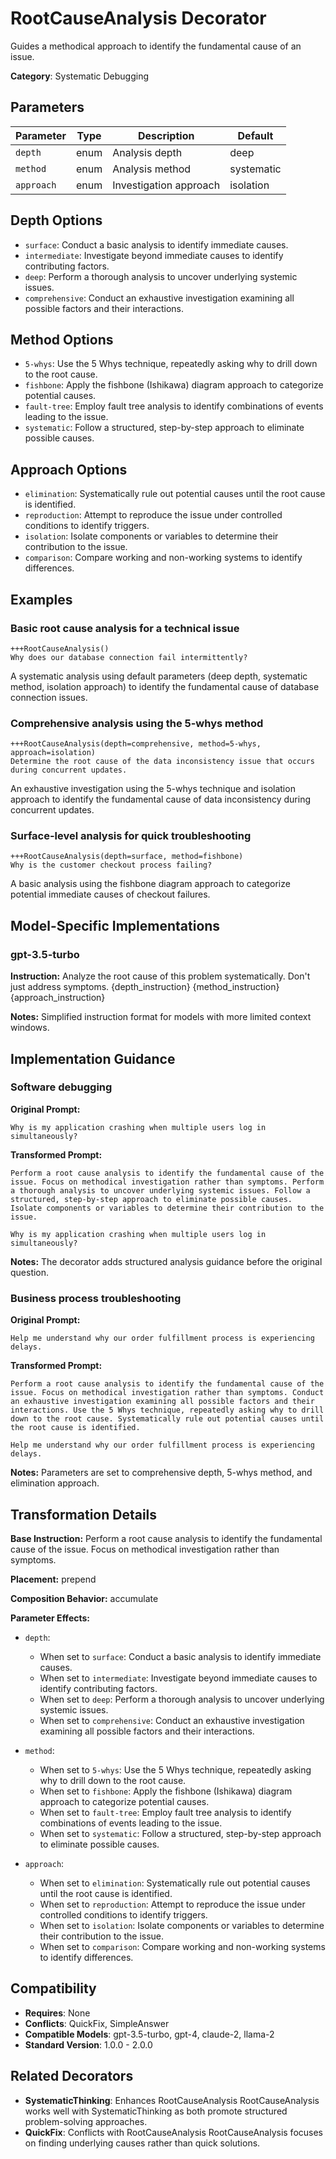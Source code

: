 # RootCauseAnalysis Decorator

Guides a methodical approach to identify the fundamental cause of an issue.

**Category**: Systematic Debugging

## Parameters

| Parameter | Type | Description | Default |
|-----------|------|-------------|--------|
| `depth` | enum | Analysis depth | deep |
| `method` | enum | Analysis method | systematic |
| `approach` | enum | Investigation approach | isolation |

## Depth Options

- `surface`: Conduct a basic analysis to identify immediate causes.
- `intermediate`: Investigate beyond immediate causes to identify contributing factors.
- `deep`: Perform a thorough analysis to uncover underlying systemic issues.
- `comprehensive`: Conduct an exhaustive investigation examining all possible factors and their interactions.

## Method Options

- `5-whys`: Use the 5 Whys technique, repeatedly asking why to drill down to the root cause.
- `fishbone`: Apply the fishbone (Ishikawa) diagram approach to categorize potential causes.
- `fault-tree`: Employ fault tree analysis to identify combinations of events leading to the issue.
- `systematic`: Follow a structured, step-by-step approach to eliminate possible causes.

## Approach Options

- `elimination`: Systematically rule out potential causes until the root cause is identified.
- `reproduction`: Attempt to reproduce the issue under controlled conditions to identify triggers.
- `isolation`: Isolate components or variables to determine their contribution to the issue.
- `comparison`: Compare working and non-working systems to identify differences.

## Examples

### Basic root cause analysis for a technical issue

```
+++RootCauseAnalysis()
Why does our database connection fail intermittently?
```

A systematic analysis using default parameters (deep depth, systematic method, isolation approach) to identify the fundamental cause of database connection issues.

### Comprehensive analysis using the 5-whys method

```
+++RootCauseAnalysis(depth=comprehensive, method=5-whys, approach=isolation)
Determine the root cause of the data inconsistency issue that occurs during concurrent updates.
```

An exhaustive investigation using the 5-whys technique and isolation approach to identify the fundamental cause of data inconsistency during concurrent updates.

### Surface-level analysis for quick troubleshooting

```
+++RootCauseAnalysis(depth=surface, method=fishbone)
Why is the customer checkout process failing?
```

A basic analysis using the fishbone diagram approach to categorize potential immediate causes of checkout failures.

## Model-Specific Implementations

### gpt-3.5-turbo

**Instruction:** Analyze the root cause of this problem systematically. Don't just address symptoms. {depth_instruction} {method_instruction} {approach_instruction}

**Notes:** Simplified instruction format for models with more limited context windows.


## Implementation Guidance

### Software debugging

**Original Prompt:**
```
Why is my application crashing when multiple users log in simultaneously?
```

**Transformed Prompt:**
```
Perform a root cause analysis to identify the fundamental cause of the issue. Focus on methodical investigation rather than symptoms. Perform a thorough analysis to uncover underlying systemic issues. Follow a structured, step-by-step approach to eliminate possible causes. Isolate components or variables to determine their contribution to the issue.

Why is my application crashing when multiple users log in simultaneously?
```

**Notes:** The decorator adds structured analysis guidance before the original question.

### Business process troubleshooting

**Original Prompt:**
```
Help me understand why our order fulfillment process is experiencing delays.
```

**Transformed Prompt:**
```
Perform a root cause analysis to identify the fundamental cause of the issue. Focus on methodical investigation rather than symptoms. Conduct an exhaustive investigation examining all possible factors and their interactions. Use the 5 Whys technique, repeatedly asking why to drill down to the root cause. Systematically rule out potential causes until the root cause is identified.

Help me understand why our order fulfillment process is experiencing delays.
```

**Notes:** Parameters are set to comprehensive depth, 5-whys method, and elimination approach.

## Transformation Details

**Base Instruction:** Perform a root cause analysis to identify the fundamental cause of the issue. Focus on methodical investigation rather than symptoms.

**Placement:** prepend

**Composition Behavior:** accumulate

**Parameter Effects:**

- `depth`:
  - When set to `surface`: Conduct a basic analysis to identify immediate causes.
  - When set to `intermediate`: Investigate beyond immediate causes to identify contributing factors.
  - When set to `deep`: Perform a thorough analysis to uncover underlying systemic issues.
  - When set to `comprehensive`: Conduct an exhaustive investigation examining all possible factors and their interactions.

- `method`:
  - When set to `5-whys`: Use the 5 Whys technique, repeatedly asking why to drill down to the root cause.
  - When set to `fishbone`: Apply the fishbone (Ishikawa) diagram approach to categorize potential causes.
  - When set to `fault-tree`: Employ fault tree analysis to identify combinations of events leading to the issue.
  - When set to `systematic`: Follow a structured, step-by-step approach to eliminate possible causes.

- `approach`:
  - When set to `elimination`: Systematically rule out potential causes until the root cause is identified.
  - When set to `reproduction`: Attempt to reproduce the issue under controlled conditions to identify triggers.
  - When set to `isolation`: Isolate components or variables to determine their contribution to the issue.
  - When set to `comparison`: Compare working and non-working systems to identify differences.

## Compatibility

- **Requires**: None
- **Conflicts**: QuickFix, SimpleAnswer
- **Compatible Models**: gpt-3.5-turbo, gpt-4, claude-2, llama-2
- **Standard Version**: 1.0.0 - 2.0.0

## Related Decorators

- **SystematicThinking**: Enhances RootCauseAnalysis RootCauseAnalysis works well with SystematicThinking as both promote structured problem-solving approaches.
- **QuickFix**: Conflicts with RootCauseAnalysis RootCauseAnalysis focuses on finding underlying causes rather than quick solutions.
